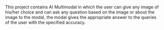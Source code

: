 This project contains AI Multimodal in which the user can give any image of his/her choice and can ask any question based on the image or about the image to the modal, the modal gives the appropriate answer to the queries of the user with the specified accuracy.
